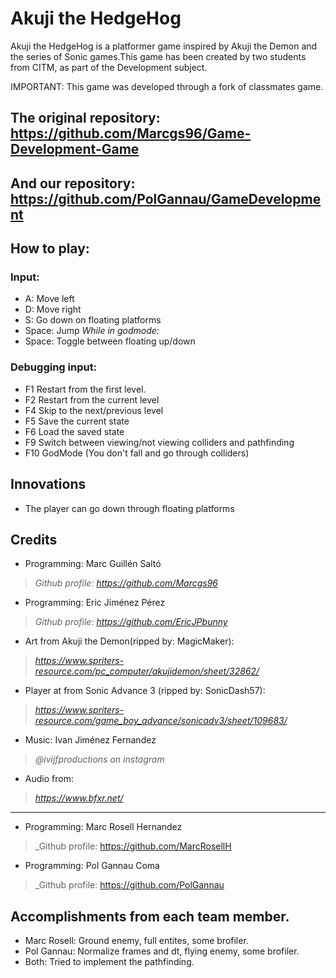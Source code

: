 ﻿# Akuji the HedgeHog
Akuji the HedgeHog is a platformer game inspired by Akuji the Demon and the series of Sonic games.This game has been created by two students from CITM, as part of the Development subject.

IMPORTANT: This game was developed through a fork of classmates game. 

## The original repository: https://github.com/Marcgs96/Game-Development-Game

## And our repository: https://github.com/PolGannau/GameDevelopment

## How to play:

### Input:
 - A: Move left
 - D: Move right
 - S: Go down on floating platforms
 - Space: Jump
 _While in godmode:_
 - Space: Toggle between floating up/down
 
### Debugging input:
- F1 Restart from the first level.
- F2 Restart from the current level
- F4 Skip to the next/previous level
- F5 Save the current state
- F6 Load the saved state
- F9 Switch between viewing/not viewing colliders and pathfinding
- F10 GodMode (You don't fall and go through colliders)

## Innovations
- The player can go down through floating platforms

## Credits
- Programming: Marc Guillén Saltó
> _Github profile: https://github.com/Marcgs96_
- Programming: Eric Jiménez Pérez
> _Github profile: https://github.com/EricJPbunny_
- Art from Akuji the Demon(ripped by: MagicMaker):
> _https://www.spriters-resource.com/pc_computer/akujidemon/sheet/32862/_
- Player at from Sonic Advance 3 (ripped by: SonicDash57):
> _https://www.spriters-resource.com/game_boy_advance/sonicadv3/sheet/109683/_
- Music: Ivan Jiménez Fernandez
> _@ivijfproductions on instagram_
- Audio from:
> _https://www.bfxr.net/_
------------------------------------------------------------------------------
- Programming: Marc Rosell Hernandez
> _Github profile: https://github.com/MarcRosellH
- Programming: Pol Gannau Coma
> _Github profile: https://github.com/PolGannau

## Accomplishments from each team member.
- Marc Rosell: Ground enemy, full entites, some brofiler.
- Pol Gannau: Normalize frames and dt, flying enemy, some brofiler.
- Both: Tried to implement the pathfinding.